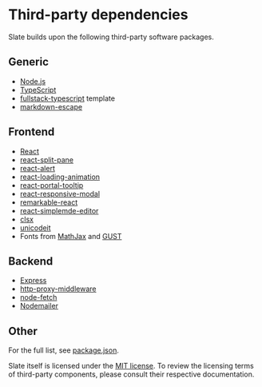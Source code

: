# Third-party dependencies

Slate builds upon the following third-party software packages.

## Generic

* [Node.js](https://nodejs.org/)
* [TypeScript](https://www.typescriptlang.org/)
* [fullstack-typescript](https://github.com/gilamran/fullstack-typescript) template
* [markdown-escape](https://github.com/kemitchell/markdown-escape.js)

## Frontend

* [React](https://reactjs.org/)
* [react-split-pane](https://github.com/tomkp/react-split-pane)
* [react-alert](https://github.com/schiehll/react-alert)
* [react-loading-animation](https://github.com/nathanhoad/react-loading-animation)
* [react-portal-tooltip](https://github.com/romainberger/react-portal-tooltip)
* [react-responsive-modal](https://github.com/pradel/react-responsive-modal)
* [remarkable-react](https://github.com/HHogg/remarkable-react)
* [react-simplemde-editor](https://github.com/RIP21/react-simplemde-editor)
* [clsx](https://github.com/lukeed/clsx)
* [unicodeit](https://github.com/svenkreiss/unicodeit)
* Fonts from [MathJax](https://www.mathjax.org/) and [GUST](http://www.gust.org.pl/projects/e-foundry/latin-modern)

## Backend

* [Express](https://expressjs.com/)
* [http-proxy-middleware](https://github.com/chimurai/http-proxy-middleware)
* [node-fetch](https://github.com/node-fetch/node-fetch)
* [Nodemailer](https://nodemailer.com/)

## Other

For the full list, see [package.json](https://github.com/SReichelt/slate/blob/master/package.json).

Slate itself is licensed under the [MIT license](https://github.com/SReichelt/slate/blob/master/LICENSE). To review the licensing terms of third-party components, please consult their respective documentation.
